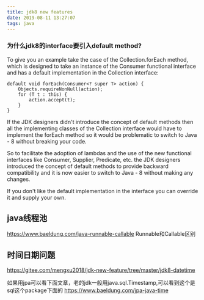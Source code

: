 ```yaml
---
title: jdk8 new features
date: 2019-08-11 13:27:07
tags: java
---
```


### 为什么jdk8的interface要引入default method?
To give you an example take the case of the Collection.forEach method, which is designed to take an instance of the Consumer functional interface and has a default implementation in the Collection interface:

```
default void forEach(Consumer<? super T> action) {
    Objects.requireNonNull(action);
    for (T t : this) {
        action.accept(t);
    }
}
```
If the JDK designers didn't introduce the concept of default methods then all the implementing classes of the Collection interface would have to implement the forEach method so it would be problematic to switch to Java - 8 without breaking your code.

So to facilitate the adoption of lambdas and the use of the new functional interfaces like Consumer, Supplier, Predicate, etc. the JDK designers introduced the concept of default methods to provide backward compatibility and it is now easier to switch to Java - 8 without making any changes.

If you don't like the default implementation in the interface you can override it and supply your own.

## java线程池
https://www.baeldung.com/java-runnable-callable
Runnable和Callable区别


## 时间日期问题
https://gitee.com/mengxu2018/jdk-new-feature/tree/master/jdk8-datetime

如果用jpa可以看下面文章，老的jdk一般用java.sql.Timestamp,可以看到这个是sql这个package下面的
https://www.baeldung.com/jpa-java-time